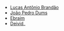 


- [Lucas Antônio Brandão](https://github.com/ABLukinhas)
- [João Pedro Dums](https://github.com/ABLukinhas)
- [Ebraim](https://github.com/ABLukinhas)
- [Deivid](https://github.com/ABLukinhas)_


